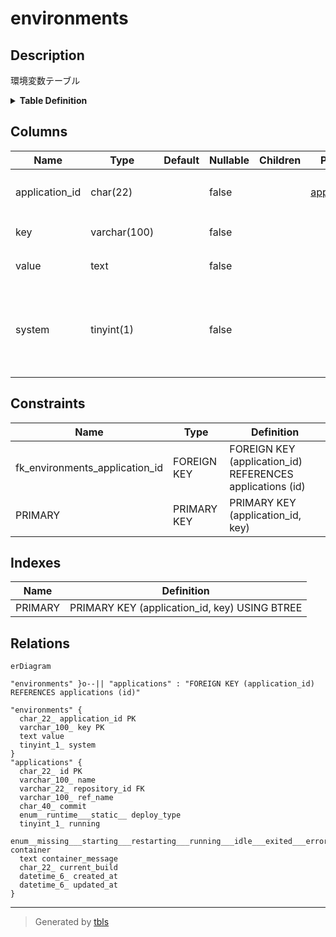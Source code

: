 # environments

## Description

環境変数テーブル

<details>
<summary><strong>Table Definition</strong></summary>

```sql
CREATE TABLE `environments` (
  `application_id` char(22) NOT NULL COMMENT 'アプリケーションID',
  `key` varchar(100) NOT NULL COMMENT '環境変数のキー',
  `value` text NOT NULL COMMENT '環境変数の値',
  `system` tinyint(1) NOT NULL COMMENT 'システムによって設定された環境変数かどうか',
  PRIMARY KEY (`application_id`,`key`),
  CONSTRAINT `fk_environments_application_id` FOREIGN KEY (`application_id`) REFERENCES `applications` (`id`)
) ENGINE=InnoDB DEFAULT CHARSET=utf8mb4 COLLATE=utf8mb4_general_ci COMMENT='環境変数テーブル'
```

</details>

## Columns

| Name | Type | Default | Nullable | Children | Parents | Comment |
| ---- | ---- | ------- | -------- | -------- | ------- | ------- |
| application_id | char(22) |  | false |  | [applications](applications.md) | アプリケーションID |
| key | varchar(100) |  | false |  |  | 環境変数のキー |
| value | text |  | false |  |  | 環境変数の値 |
| system | tinyint(1) |  | false |  |  | システムによって設定された環境変数かどうか |

## Constraints

| Name | Type | Definition |
| ---- | ---- | ---------- |
| fk_environments_application_id | FOREIGN KEY | FOREIGN KEY (application_id) REFERENCES applications (id) |
| PRIMARY | PRIMARY KEY | PRIMARY KEY (application_id, key) |

## Indexes

| Name | Definition |
| ---- | ---------- |
| PRIMARY | PRIMARY KEY (application_id, key) USING BTREE |

## Relations

```mermaid
erDiagram

"environments" }o--|| "applications" : "FOREIGN KEY (application_id) REFERENCES applications (id)"

"environments" {
  char_22_ application_id PK
  varchar_100_ key PK
  text value
  tinyint_1_ system
}
"applications" {
  char_22_ id PK
  varchar_100_ name
  varchar_22_ repository_id FK
  varchar_100_ ref_name
  char_40_ commit
  enum__runtime___static__ deploy_type
  tinyint_1_ running
  enum__missing___starting___restarting___running___idle___exited___errored___unknown__ container
  text container_message
  char_22_ current_build
  datetime_6_ created_at
  datetime_6_ updated_at
}
```

---

> Generated by [tbls](https://github.com/k1LoW/tbls)
